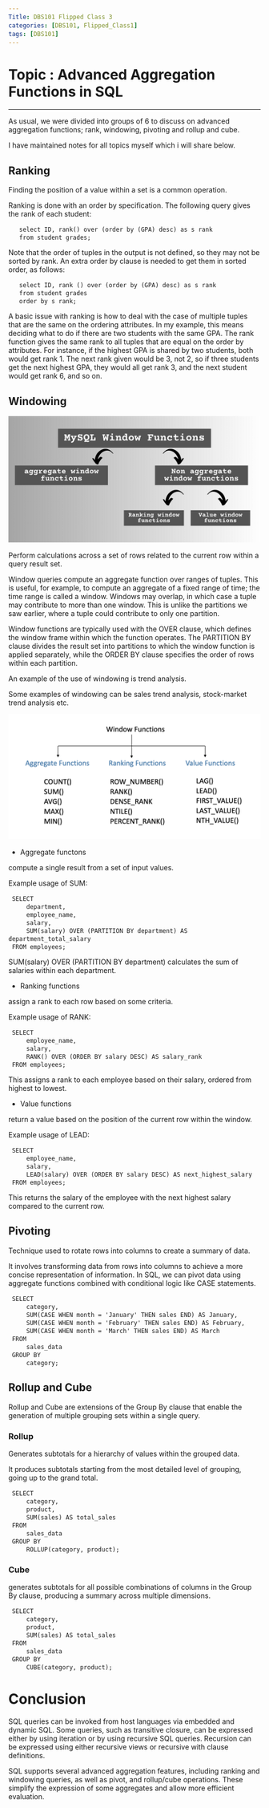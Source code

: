 ```yaml
---
Title: DBS101 Flipped Class 3
categories: [DBS101, Flipped_Class1]
tags: [DBS101]
---
```


# Topic : Advanced Aggregation Functions in SQL

---

As usual, we were divided into groups of 6 to discuss on advanced aggregation functions; rank, windowing, pivoting and rollup and cube.

I have maintained notes for all topics myself which i will share below.

## Ranking

Finding the position of a value within a set is a common operation.

Ranking is done with an order by specification. The following query gives the rank of each student:
       
       select ID, rank() over (order by (GPA) desc) as s rank
       from student grades;

Note that the order of tuples in the output is not defined, so they may not be sorted by rank. An extra order by clause is needed to get them in sorted order, as follows:

       select ID, rank () over (order by (GPA) desc) as s rank
       from student grades
       order by s rank;

A basic issue with ranking is how to deal with the case of multiple tuples that are the same on the ordering attributes. In my example, this means deciding what to do if there are two students with the same GPA. The rank function gives the same rank to all tuples that are equal on the order by attributes. For instance, if the highest GPA is shared by two students, both would get rank 1. The next rank given would be 3, not 2, so if three students get the next highest GPA, they would all get rank 3, and the next student would get rank 6, and so on.

## Windowing

![Alt text](../assets/img/flippedclass4/windowing.png)

Perform calculations across a set of rows related to the current row within a query result set.

Window queries compute an aggregate function over ranges of tuples. This is useful, for example, to compute an aggregate of a fixed range of time; the time range is called a window. Windows may overlap, in which case a tuple may contribute to more than one window. This is unlike the partitions we saw earlier, where a tuple could contribute to only one partition.

Window functions are typically used with the OVER clause, which defines the window frame within which the function operates. The PARTITION BY clause divides the result set into partitions to which the window function is applied separately, while the ORDER BY clause specifies the order of rows within each partition.

An example of the use of windowing is trend analysis. 

Some examples of windowing can be sales trend analysis, stock-market trend analysis etc.

![Alt text](../assets/img/flippedclass4/windowing1.png)

- Aggregate functons

compute a single result from a set of input values.

Example usage of SUM:

     SELECT 
         department,
         employee_name,
         salary,
         SUM(salary) OVER (PARTITION BY department) AS department_total_salary
     FROM employees;

SUM(salary) OVER (PARTITION BY department) calculates the sum of salaries within each department.

- Ranking functions

assign a rank to each row based on some criteria.

Example usage of RANK:

     SELECT 
         employee_name,
         salary,
         RANK() OVER (ORDER BY salary DESC) AS salary_rank
     FROM employees;

This assigns a rank to each employee based on their salary, ordered from highest to lowest.

- Value functions

return a value based on the position of the current row within the window.

Example usage of LEAD:

     SELECT 
         employee_name,
         salary,
         LEAD(salary) OVER (ORDER BY salary DESC) AS next_highest_salary
     FROM employees;

This returns the salary of the employee with the next highest salary compared to the current row.

## Pivoting

Technique used to rotate rows into columns to create a summary of data. 

It involves transforming data from rows into columns to achieve a more concise representation of information. In SQL, we can pivot data using aggregate functions combined with conditional logic like CASE statements.

     SELECT
         category,
         SUM(CASE WHEN month = 'January' THEN sales END) AS January,
         SUM(CASE WHEN month = 'February' THEN sales END) AS February,
         SUM(CASE WHEN month = 'March' THEN sales END) AS March
     FROM
         sales_data
     GROUP BY
         category;
 
## Rollup and Cube

Rollup and Cube are extensions of the Group By clause that enable the generation of multiple grouping sets within a single query.

### Rollup

Generates subtotals for a hierarchy of values within the grouped data. 

It produces subtotals starting from the most detailed level of grouping, going up to the grand total.

     SELECT 
         category, 
         product, 
         SUM(sales) AS total_sales
     FROM 
         sales_data
     GROUP BY 
         ROLLUP(category, product);

### Cube

generates subtotals for all possible combinations of columns in the Group By clause, producing a summary across multiple dimensions.

     SELECT 
         category, 
         product, 
         SUM(sales) AS total_sales
     FROM 
         sales_data
     GROUP BY 
         CUBE(category, product);

# Conclusion

SQL queries can be invoked from host languages via embedded and dynamic SQL.  Some queries, such as transitive closure, can be expressed either by using iteration or by using recursive SQL queries. Recursion can be expressed using either recursive views or recursive with clause definitions.

SQL supports several advanced aggregation features, including ranking and windowing queries, as well as pivot, and rollup/cube operations. These simplify the expression of some aggregates and allow more efficient evaluation.
